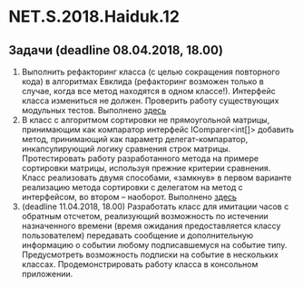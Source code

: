 # NET.S.2018.Haiduk.12
## Задачи (deadline 08.04.2018, 18.00) 
1) Выполнить рефакторинг класса (с целью сокращения повторного кода) в алгоритмах Евклида (рефакторинг возможен только в случае, когда все метод находятся в одном классе!). Интерфейс класса измениться не должен. Проверить работу существующих модульных тестов.
Выполнено [здесь](https://github.com/KirillHaiduk/NET.S.2018.Haiduk.06)
2) В класс с алгоритмом сортировки не прямоугольной матрицы, принимающим как компаратор интерфейс IComparer<int[]> добавить метод, принимающий как параметр делегат-компаратор, инкапсулирующий логику сравнения строк матрицы. Протестировать работу разработанного метода на примере сортировки матрицы, используя прежние критерии сравнения. Класс реализовать двумя способами, «замкнув» в первом варианте реализацию метода сортировки с делегатом на метод с интерфейсом, во втором – наоборот.
Выполнено [здесь](https://github.com/KirillHaiduk/NET.S.2018.Haiduk.04-05)
3) (deadline 11.04.2018, 18.00) Разработать класс для имитации часов с обратным отсчетом, реализующий возможность по истечении назначенного времени (время ожидания предоставляется классу пользователем) передавать сообщение и дополнительную информацию о событии любому подписавшемуся на событие типу. Предусмотреть возможность подписки на событие в нескольких классах. Продемонстрировать работу класса в консольном приложении.
